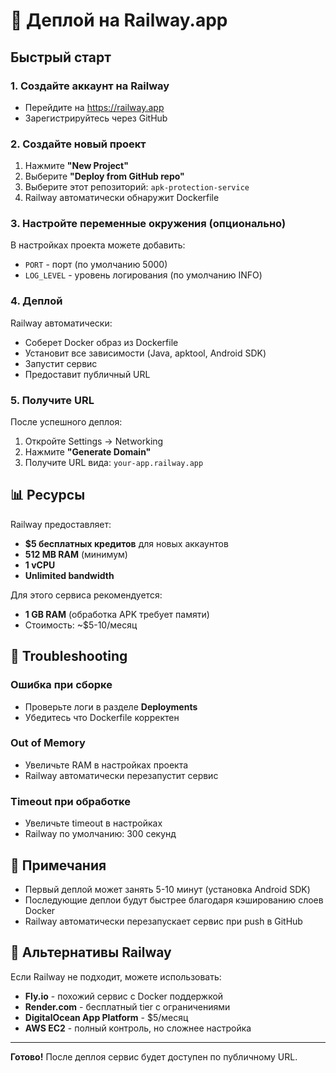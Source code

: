 # 🚂 Деплой на Railway.app

## Быстрый старт

### 1. Создайте аккаунт на Railway
- Перейдите на https://railway.app
- Зарегистрируйтесь через GitHub

### 2. Создайте новый проект
1. Нажмите **"New Project"**
2. Выберите **"Deploy from GitHub repo"**
3. Выберите этот репозиторий: `apk-protection-service`
4. Railway автоматически обнаружит Dockerfile

### 3. Настройте переменные окружения (опционально)
В настройках проекта можете добавить:
- `PORT` - порт (по умолчанию 5000)
- `LOG_LEVEL` - уровень логирования (по умолчанию INFO)

### 4. Деплой
Railway автоматически:
- Соберет Docker образ из Dockerfile
- Установит все зависимости (Java, apktool, Android SDK)
- Запустит сервис
- Предоставит публичный URL

### 5. Получите URL
После успешного деплоя:
1. Откройте Settings → Networking
2. Нажмите **"Generate Domain"**
3. Получите URL вида: `your-app.railway.app`

## 📊 Ресурсы

Railway предоставляет:
- **$5 бесплатных кредитов** для новых аккаунтов
- **512 MB RAM** (минимум)
- **1 vCPU**
- **Unlimited bandwidth**

Для этого сервиса рекомендуется:
- **1 GB RAM** (обработка APK требует памяти)
- Стоимость: ~$5-10/месяц

## 🔧 Troubleshooting

### Ошибка при сборке
- Проверьте логи в разделе **Deployments**
- Убедитесь что Dockerfile корректен

### Out of Memory
- Увеличьте RAM в настройках проекта
- Railway автоматически перезапустит сервис

### Timeout при обработке
- Увеличьте timeout в настройках
- Railway по умолчанию: 300 секунд

## 📝 Примечания

- Первый деплой может занять 5-10 минут (установка Android SDK)
- Последующие деплои будут быстрее благодаря кэшированию слоев Docker
- Railway автоматически перезапускает сервис при push в GitHub

## 🎯 Альтернативы Railway

Если Railway не подходит, можете использовать:
- **Fly.io** - похожий сервис с Docker поддержкой
- **Render.com** - бесплатный tier с ограничениями
- **DigitalOcean App Platform** - $5/месяц
- **AWS EC2** - полный контроль, но сложнее настройка

---

**Готово!** После деплоя сервис будет доступен по публичному URL.
